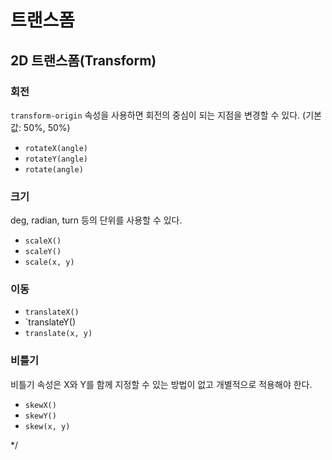 # 트랜스폼

## 2D 트랜스폼(Transform)


### 회전

`transform-origin` 속성을 사용하면 회전의 중심이 되는 지점을 변경할 수 있다. (기본값: 50%, 50%)

* `rotateX(angle)`
* `rotateY(angle)`
* `rotate(angle)`

### 크기

deg, radian, turn 등의 단위를 사용할 수 있다.

* `scaleX()`
* `scaleY()`
* `scale(x, y)`

### 이동

* `translateX()`
* `translateY()
* `translate(x, y)`

### 비틀기

비틀기 속성은 X와 Y를 함께 지정할 수 있는 방법이 없고 개별적으로 적용해야 한다.

* `skewX()`
* `skewY()`
* `skew(x, y)`

*/
